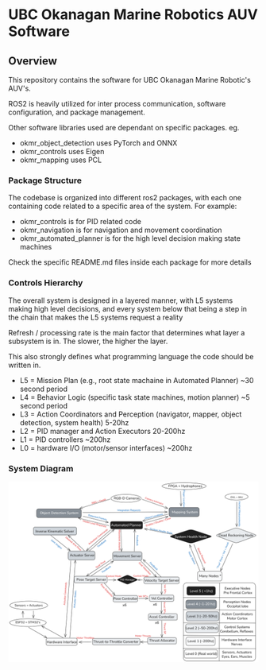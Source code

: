 # UBC Okanagan Marine Robotics AUV Software

## Overview

This repository contains the software for UBC Okanagan Marine Robotic's AUV's.

ROS2 is heavily utilized for inter process communication, software configuration, and package management.

Other software libraries used are dependant on specific packages. eg.
- okmr_object_detection uses PyTorch and ONNX
- okmr_controls uses Eigen 
- okmr_mapping uses PCL

### Package Structure
The codebase is organized into different ros2 packages, with each one containing code related to a 
specific area of the system. For example:
- okmr_controls is for PID related code
- okmr_navigation is for navigation and movement coordination
- okmr_automated_planner is for the high level decision making state machines

Check the specific README.md files inside each package for more details

### Controls Hierarchy
The overall system is designed in a layered manner, with L5 systems making high level decisions,
and every system below that being a step in the chain that makes the L5 systems request a reality


Refresh / processing rate is the main factor that determines what layer a subsystem is in. The slower, the higher the layer. 

This also strongly defines what programming language the code should be written in. 

- L5 = Mission Plan (e.g., root state machaine in Automated Planner) ~30 second period
- L4 = Behavior Logic (specific task state machines, motion planner) ~5 second period
- L3 = Action Coordinators and Perception (navigator, mapper, object detection, system health) 5-20hz
- L2 = PID manager and Action Executors 20-200hz
- L1 = PID controllers ~200hz
- L0 = hardware I/O (motor/sensor interfaces) ~200hz

### System Diagram

![System Diagram](/diagrams/SystemDiagram.png)
